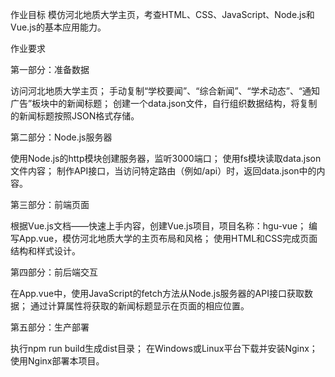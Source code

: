 作业目标
模仿河北地质大学主页，考查HTML、CSS、JavaScript、Node.js和Vue.js的基本应用能力。

作业要求

第一部分：准备数据

访问河北地质大学主页；
手动复制“学校要闻”、“综合新闻”、“学术动态”、“通知广告”板块中的新闻标题；
创建一个data.json文件，自行组织数据结构，将复制的新闻标题按照JSON格式存储。


第二部分：Node.js服务器

使用Node.js的http模块创建服务器，监听3000端口；
使用fs模块读取data.json文件内容；
制作API接口，当访问特定路由（例如/api）时，返回data.json中的内容。


第三部分：前端页面

根据Vue.js文档——快速上手内容，创建Vue.js项目，项目名称：hgu-vue；
编写App.vue，模仿河北地质大学的主页布局和风格；
使用HTML和CSS完成页面结构和样式设计。


第四部分：前后端交互

在App.vue中，使用JavaScript的fetch方法从Node.js服务器的API接口获取数据；
通过计算属性将获取的新闻标题显示在页面的相应位置。


第五部分：生产部署

执行npm run build生成dist目录；
在Windows或Linux平台下载并安装Nginx；
使用Nginx部署本项目。
